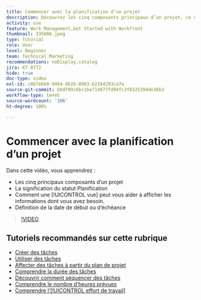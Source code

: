 ```yaml
---
title: Commencer avec la planification d’un projet
description: Découvrez les cinq composants principaux d’un projet, ce que signifie le statut, comment une [!UICONTROL vue] peut vous aider à afficher les informations pertinentes et la définition de la date de début ou d’échéance.
activity: use
feature: Work Management,Get Started with Workfront
thumbnail: 335086.jpeg
type: Tutorial
role: User
level: Beginner
team: Technical Marketing
recommendations: noDisplay,catalog
jira: KT-8772
hide: true
doc-type: video
exl-id: c8b7e6b0-9464-4b2b-8963-b2184293ca7a
source-git-commit: bbdf99c6bc1be714077fd94fc3f8325394de36b3
workflow-type: tm+mt
source-wordcount: '106'
ht-degree: 100%

---
```


# Commencer avec la planification d’un projet

Dans cette vidéo, vous apprendrez :

* Les cinq principaux composants d’un projet
* La signification du statut Planification
* Comment une [!UICONTROL vue] peut vous aider à afficher les informations dont vous avez besoin.
* Définition de la date de début ou d’échéance

>[!VIDEO](https://video.tv.adobe.com/v/335086/?quality=12&learn=on&enablevpops=1)

## Tutoriels recommandés sur cette rubrique

* [Créer des tâches](/help/manage-work/tasks/how-to-create-tasks.md)
* [Utiliser des tâches](/help/manage-work/tasks/work-with-tasks.md)
* [Affecter des tâches à partir du plan de projet](/help/manage-work/tasks/assign-tasks-from-the-project-plan.md)
* [Comprendre la durée des tâches](/help/manage-work/tasks/understand-task-durations.md)
* [Découvrir comment séquencer des tâches](/help/manage-work/tasks/learn-to-sequence-tasks.md)
* [Comprendre le nombre d’heures prévues](/help/manage-work/tasks/understand-planned-hours.md)
* [Comprendre l’[!UICONTROL effort de travail]](/help/manage-work/tasks/understand-work-effort.md)
